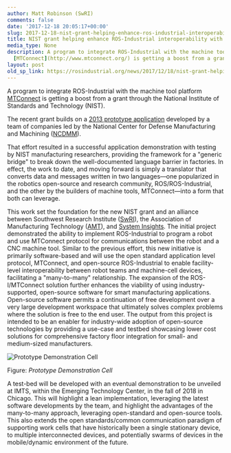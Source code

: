 ```yaml
---
author: Matt Robinson (SwRI)
comments: false
date: '2017-12-18 20:05:17+00:00'
slug: 2017-12-18-nist-grant-helping-enhance-ros-industrial-interoperability-with-mtconnect
title: NIST grant helping enhance ROS-Industrial interoperability with MTConnect
media_type: None
description: A program to integrate ROS-Industrial with the machine tool platform
  [MTConnect](http://www.mtconnect.org/) is getting a boost from a grant ...
layout: post
old_sp_link: https://rosindustrial.org/news/2017/12/18/nist-grant-helping-enhance-ros-industrial-interoperability-with-mtconnect
---
```


A program to integrate ROS-Industrial with the machine tool platform [MTConnect](http://www.mtconnect.org/) is getting a boost from a grant through the National Institute of Standards and Technology (NIST).

The recent grant builds on a [2013 prototype application](http://rosindustrial.org/news/2013/11/9/ros-industrial-mtconnect-integration-program-completes) developed by a team of companies led by the National Center for Defense Manufacturing and Machining ([NCDMM](http://www.ncdmm.org/)).

That effort resulted in a successful application demonstration with testing by NIST manufacturing researchers, providing the framework for a "generic bridge" to break down the well-documented language barrier in factories. In effect, the work to date, and moving forward is simply a translator that converts data and messages written in two languages—one popularized in the robotics open-source and research community, ROS/ROS-Industrial, and the other by the builders of machine tools, MTConnect—into a form that both can leverage.

This work set the foundation for the new NIST grant and an alliance between Southwest Research Institute ([SwRI](https://www.swri.org/)), the Association of Manufacturing Technology ([AMT](http://www.amtonline.org/)), and [System Insights](http://www.systeminsights.com/). The initial project demonstrated the ability to implement ROS-Industrial to program a robot and use MTConnect protocol for communications between the robot and a CNC machine tool. Similar to the previous effort, this new initiative is primarily software-based and will use the open standard application level protocol, MTConnect, and open-source ROS-Industrial to enable facility-level interoperability between robot teams and machine-cell devices, facilitating a "many-to-many" relationship.
The expansion of the ROS-I/MTConnect solution further enhances the viability of using industry-supported, open-source software for smart manufacturing applications. Open-source software permits a continuation of free development over a very large development workspace that ultimately solves complex problems where the solution is free to the end user. The output from this project is intended to be an enabler for industry-wide adoption of open-source technologies by providing a use-case and testbed showcasing lower cost solutions for comprehensive factory floor integration for small- and medium-sized manufacturers.

![Prototype Demonstration Cell](https://images.squarespace-cdn.com/content/v1/51df34b1e4b08840dcfd2841/1513627436388-DL069RI13MD6TU2IKNAQ/Prototype+Cell.jpg)

Figure: *Prototype Demonstration Cell*

A test-bed will be developed with an eventual demonstration to be unveiled at IMTS, within the Emerging Technology Center, in the fall of 2018 in Chicago. This will highlight a lean implementation, leveraging the latest software developments by the team, and highlight the advantages of the many-to-many approach, leveraging open-standard and open-source tools. This also extends the open standards/common communication paradigm of supporting work cells that have historically been a single stationary device, to multiple interconnected devices, and potentially swarms of devices in the mobile/dynamic environment of the future.


